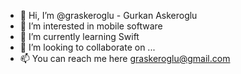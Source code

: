 - 👋 Hi, I’m @graskeroglu - Gurkan Askeroglu
- 👀 I’m interested in mobile software
- 🌱 I’m currently learning Swift
- 💞️ I’m looking to collaborate on ...
- 📫 You can reach me here graskeroglu@gmail.com

<!---
graskeroglu/graskeroglu is a ✨ special ✨ repository because its `README.md` (this file) appears on your GitHub profile.
You can click the Preview link to take a look at your changes.
--->
